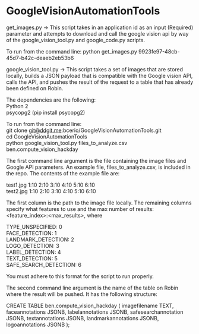 # GoogleVisionAutomationTools

get_images.py
-> This script takes in an application id as an input (Required) parameter and attempts to download and call the google vision api by way of the google_vision_tool.py and google_code.py scripts.

To run from the command line:
python get_images.py 9923fe97-48cb-45d7-b42c-deaeb2eb53b6

google_vision_tool.py
-> This script takes a set of images that are stored locally, builds a JSON payload that is compatible with the Google vision API, calls the API, and pushes the result of the request to a table that has already been defined on Robin.  

The dependencies are the following:  
Python 2  
psycopg2 (pip install psycopg2)  

To run from the command line:  
git clone git@ddgit.me:bcerio/GoogleVisionAutomationTools.git  
cd GoogleVisionAutomationTools  
python google_vision_tool.py files_to_analyze.csv ben.compute_vision_hackday  

The first command line argument is the file containing the image files and Google API parameters. An example file, files_to_analyze.csv, is included in the repo. The contents of the example file are:  

test1.jpg 1:10 2:10 3:10 4:10 5:10 6:10  
test2.jpg 1:10 2:10 3:10 4:10 5:10 6:10  

The first column is the path to the image file locally. The remaining columns specify what features to use and the max number of results: <feature_index>:<max_results>, where  

TYPE_UNSPECIFIED: 0  
FACE_DETECTION: 1  
LANDMARK_DETECTION: 2  
LOGO_DETECTION: 3  
LABEL_DETECTION: 4  
TEXT_DETECTION: 5  
SAFE_SEARCH_DETECTION: 6  

You must adhere to this format for the script to run properly.  

The second command line argument is the name of the table on Robin where the result will be pushed. It has the following structure:  

CREATE TABLE
ben.compute_vision_hackday
(
        imagefilename TEXT,
        faceannotations JSONB,
        labelannotations JSONB,
        safesearchannotation JSONB,
        textannotations JSONB,
        landmarkannotations JSONB,
        logoannotations JSONB
);
